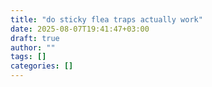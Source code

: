 ```yaml
---
title: "do sticky flea traps actually work"
date: 2025-08-07T19:41:47+03:00
draft: true
author: ""
tags: []
categories: []
---
```


<!-- Article content goes here. -->
